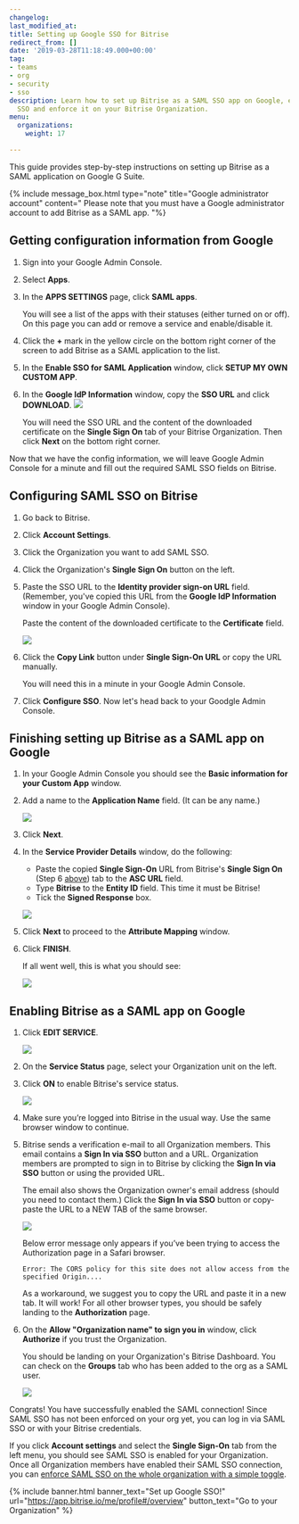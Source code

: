 ```yaml
---
changelog: 
last_modified_at: 
title: Setting up Google SSO for Bitrise
redirect_from: []
date: '2019-03-28T11:18:49.000+00:00'
tag:
- teams
- org
- security
- sso
description: Learn how to set up Bitrise as a SAML SSO app on Google, enable SAML
  SSO and enforce it on your Bitrise Organization.
menu:
  organizations:
    weight: 17

---
```

This guide provides step-by-step instructions on setting up Bitrise as a SAML application on Google G Suite.

{% include message_box.html type="note" title="Google administrator account" content=" Please note that you must have a Google administrator account to add Bitrise as a SAML app. "%}

## Getting configuration information from Google

1. Sign into your Google Admin Console.
2. Select **Apps**.
3. In the **APPS SETTINGS** page, click **SAML apps**.

   You will see a list of the apps with their statuses (either turned on or off). On this page you can add or remove a service and enable/disable it.
4. Click the **+** mark in the yellow circle on the bottom right corner of the screen to add Bitrise as a SAML application to the list.
5. In the **Enable SSO for SAML Application** window, click **SETUP MY OWN CUSTOM APP**.
6. In the **Google IdP Information** window, copy the **SSO URL** and click **DOWNLOAD**. ![](/img/Google-idp-information.jpg)

   You will need the SSO URL and the content of the downloaded certificate on the **Single Sign On** tab of your Bitrise Organization. Then click **Next** on the bottom right corner.

Now that we have the config information, we will leave Google Admin Console for a minute and fill out the required SAML SSO fields on Bitrise.

## Configuring SAML SSO on Bitrise

1. Go back to Bitrise.
2. Click **Account Settings**.
3. Click the Organization you want to add SAML SSO.
4. Click the Organization's **Single Sign On** button on the left.
5. Paste the SSO URL to the **Identity provider sign-on URL** field. (Remember, you've copied this URL from the **Google IdP Information** window in your Google Admin Console).

   Paste the content of the downloaded certificate to the **Certificate** field.

   ![](/img/sso-saml-page.jpg)
6. Click the **Copy Link** button under **Single Sign-On URL** or copy the URL manually.

   You will need this in a minute in your Google Admin Console.
7. Click **Configure SSO**. Now let's head back to your Goodgle Admin Console.

## Finishing setting up Bitrise as a SAML app on Google

1. In your Google Admin Console you should see the **Basic information for your Custom App** window.
2. Add a name to the **Application Name** field. (It can be any name.)

   ![](/img/basic-info.png)
3. Click **Next**.
4. In the **Service Provider Details** window, do the following:
   * Paste the copied **Single Sign-On** URL from Bitrise's **Single Sign On** (Step 6 [above](/team-management/organizations/setting-up-google-sso-for-bitrise/#configuring-saml-sso-on-bitrise)) tab to the **ASC URL** field.
   * Type **Bitrise** to the **Entity ID** field. This time it must be Bitrise!
   * Tick the **Signed Response** box.

   ![](/img/service-provider-detail.jpg)
5. Click **Next** to proceed to the **Attribute Mapping** window.
6. Click **FINISH**.

   If all went well, this is what you should see:

   ![](/img/setup-complete.png)

## Enabling Bitrise as a SAML app on Google

1. Click **EDIT SERVICE**.

   ![](/img/turn-on-bitrise-in-console.png)
2. On the **Service Status** page, select your Organization unit on the left.
3. Click **ON** to enable Bitrise's service status.

   ![](/img/service-status.png)
4. Make sure you’re logged into Bitrise in the usual way. Use the same browser window to continue.
5. Bitrise sends a verification e-mail to all Organization members. This email contains a **Sign In via SSO** button and a URL. Organization members are prompted to sign in to Bitrise by clicking the **Sign In via SSO** button or using the provided URL.

   The email also shows the Organization owner's email address (should you need to contact them.) Click the **Sign In via SSO** button or copy-paste the URL to a NEW TAB of the same browser.

   ![](/img/saml-invitation-authentication.jpg)

   Below error message only appears if you’ve been trying to access the Authorization page in a Safari browser.

       Error: The CORS policy for this site does not allow access from the specified Origin....

   As a workaround, we suggest you to copy the URL and paste it in a new tab. It will work! For all other browser types, you should be safely landing to the **Authorization** page.
6. On the **Allow "Organization name" to sign you in** window, click **Authorize** if you trust the Organization.

   You should be landing on your Organization's Bitrise Dashboard. You can check on the **Groups** tab who has been added to the org as a SAML user.

   ![](/img/gorups-saml.jpg)

Congrats! You have successfully enabled the SAML connection! Since SAML SSO has not been enforced on your org yet, you can log in via SAML SSO or with your Bitrise credentials.

If you click **Account settings** and select the **Single Sign-On** tab from the left menu, you should see SAML SSO is enabled for your Organization. Once all Organization members have enabled their SAML SSO connection, you can [enforce SAML SSO on the whole organization with a simple toggle](/team-management/organizations/saml-sso-in-organizations/#enforcing-saml-sso-on-an-organization).

{% include banner.html banner_text="Set up Google SSO!" url="https://app.bitrise.io/me/profile#/overview" button_text="Go to your Organization" %}